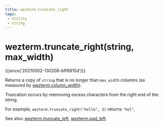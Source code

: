 ```yaml
---
title: wezterm.truncate_right
tags:
 - utility
 - string
---
```

# wezterm.truncate_right(string, max_width)

{{since('20210502-130208-bff6815d')}}

Returns a copy of `string` that is no longer than `max_width` columns
(as measured by [wezterm.column_width](column_width.md)).

Truncation occurs by reemoving excess characters from the right end
of the string.

For example, `wezterm.truncate_right("hello", 3)` returns `"hel"`,

See also: [wezterm.truncate_left](truncate_left.md), [wezterm.pad_left](pad_left.md).
